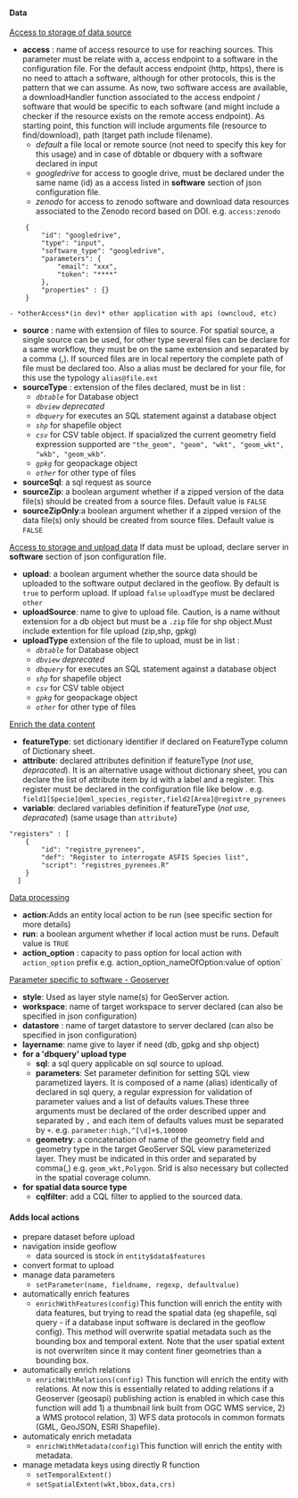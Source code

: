 #### Data

<u>Access to storage of data source </u>
* **access** : name of access resource to use for reaching sources. This parameter must be relate with a, access endpoint to a software in the configuration file. For the default access endpoint (http, https), there is no need to attach a software, although for other protocols, this is the pattern that we can assume.
As now, two software access are available, a downloadHandler function associated to the access endpoint / software that would be specific to each software (and might include a checker if the resource exists on the remote access endpoint). As starting point, this function will include arguments file (resource to find/download), path (target path include filename). 
	 - *default* a file local or remote source (not need to specify this key for this usage) and in case of dbtable or dbquery with a software declared in input
	 - *googledrive* for access to google drive, must be declared under the same name (id) as a access listed in **software** section of json configuration file.
	 - *zenodo*  for access to zenodo software and download data resources associated to the Zenodo record based on DOI. e.g. `access:zenodo`
```{json}
	{
		"id": "googledrive",
		"type": "input",
		"software_type": "googledrive",
		"parameters": {
			"email": "xxx",
			"token": "****"
		},
		"properties" : {}
	}
```
	- *otherAccess*(in dev)* other application with api (owncloud, etc)

* **source** : name with extension of files to source. For spatial source, a single source can be used, for other type several files can be declare for a same workflow, they must be on the same extension and separated by a comma (,). 
If sourced files are in local repertory the complete path of file must be declared too. Also a alias must be declared for your file, for this use the typology `alias@file.ext` 
*  **sourceType** : extension of the files declared, must be in list :
	* *`dbtable`* for Database object
	* *`dbview`* *deprecated*
	* *`dbquery`* for executes an SQL statement against a database object
	* *`shp`* for shapefile object
	* *`csv`* for CSV table object. If spacialized the current geometry field expression supported are `"the_geom", "geom", "wkt", "geom_wkt", "wkb", "geom_wkb"`.
	* *`gpkg`* for geopackage object
	* *`other`* for other type of files
* **sourceSql**: a sql request as source 
* **sourceZip**: a boolean argument whether if a zipped version of the data file(s) should be created from a source files. Default value is `FALSE`
* **sourceZipOnly**:a boolean argument whether if a zipped version of the data file(s) only should be created from source files. Default value is `FALSE`

<u>Access to storage and upload data</u>
If data must be upload, declare server in **software** section of json configuration file.
* **upload**: a boolean argument whether the source data should be uploaded to the software output declared in the geoflow. By default is `true` to perform upload. If upload `false` `uploadType` must be declared `other`
* **uploadSource**: name to give to upload file. Caution, is a name without extension for a db object but must be a `.zip` file for shp object.Must include extention for file upload (zip,shp, gpkg)
* **uploadType** extension of the file to upload, must be in list :
	* *`dbtable`* for Database object
	* *`dbview`* *deprecated*
	* *`dbquery`* for executes an SQL statement against a database object
	* *`shp`* for shapefile object
	* *`csv`* for CSV table object
	* *`gpkg`* for geopackage object
	* *`other`* for other type of files

<u>Enrich the data content</u>

* **featureType**: set dictionary identifier if declared on FeatureType column of Dictionary sheet.
* **attribute**: declared attributes definition if featureType (*not use, depracated*). It is an alternative usage without dictionary sheet, you can declare the list of attribute item by id with a label and a register. This register must be declared in the configuration file like below  . e.g. `field1[Specie]@eml_species_register,field2[Area]@registre_pyrenees`
* **variable**: declared variables definition if featureType (*not use, depracated*) (same usage than `attribute`)
```
"registers" : [
	{
		"id": "registre_pyrenees",
		"def": "Register to interrogate ASFIS Species list",
		"script": "registres_pyrenees.R"
	}
  ]
  ```
<u>Data processing</u>
* **action**:Adds an entity local action to be run (see specific section for more details)
* **run**: a boolean argument whether if local action must be runs. Default value is `TRUE`
* **action_option** :  capacity to pass option for local action with `action_option` prefix e.g. action_option_nameOfOption:value of option`

<u>Parameter specific to software - Geoserver</u>
* **style**: Used as layer style name(s) for GeoServer action.
* **workspace**: name of target workspace to server declared (can also be specified in json configuration) 
* **datastore** : name of target datastore to server declared (can also be specified in json configuration)
* **layername**: name give to layer if need (db, gpkg and shp object)
* **for a 'dbquery' upload type**
	* **sql**: a sql query applicable on sql source to upload.
	* **parameters**: Set parameter definition for setting SQL view parametized layers. It is composed of a name (alias) identically of declared in sql query, a regular expression for validation of parameter values and a list of defaults values.These three arguments must be declared of the order described upper and separated by `,` and each item of defaults values must be separated by `+`. e.g. `parameter:high,^[\d]+$,100000`
	* **geometry**: a concatenation of name of the geometry field and geometry type in the target GeoServer SQL view parameterized layer. They must be indicated in this order and separated by comma(,) e.g. `geom_wkt,Polygon`. Srid is also necessary but collected in the spatial coverage column.
* **for spatial data source type**
	* **cqlfilter**:    add a CQL filter to applied to the sourced data.

#### Adds local actions

* prepare dataset before upload
* navigation inside geoflow
	* data sourced is stock in `entity$data$features`
* convert format to upload
* manage data parameters
	* `setParameter(name, fieldname, regexp, defaultvalue)`
* automatically enrich features
	* `enrichWithFeatures(config)`This function will enrich the entity with data features, but trying to read the spatial data (eg shapefile, sql query - if a database input software is declared in the geoflow config). This method will overwrite spatial metadata such as the bounding box and temporal extent. Note that the user spatial extent is not overwriten since it may content finer geometries than a bounding box.
* automatically enrich relations
	* `enrichWithRelations(config)` This function will enrich the entity with relations. At now this is essentially related to adding relations if a Geoserver (geosapi) publishing action is enabled in which case this function will add 1) a thumbnail link built from OGC WMS service, 2) a WMS protocol relation, 3) WFS data protocols in common formats (GML, GeoJSON, ESRI Shapefile).
* automaticaly enrich metadata
	* `enrichWithMetadata(config)`This function will enrich the entity with metadata. 
* manage metadata keys using directly R function 
	* `setTemporalExtent()`
	* `setSpatialExtent(wkt,bbox,data,crs)`